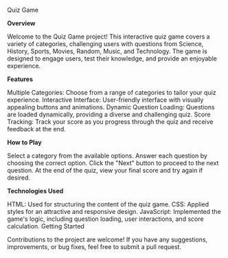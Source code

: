 Quiz Game

**Overview**

Welcome to the Quiz Game project! This interactive quiz game covers a variety of categories, challenging users with questions from Science, History, Sports, Movies, Random, Music, and Technology. The game is designed to engage users, test their knowledge, and provide an enjoyable experience.

**Features**

Multiple Categories: Choose from a range of categories to tailor your quiz experience.
Interactive Interface: User-friendly interface with visually appealing buttons and animations.
Dynamic Question Loading: Questions are loaded dynamically, providing a diverse and challenging quiz.
Score Tracking: Track your score as you progress through the quiz and receive feedback at the end.

**How to Play**

Select a category from the available options.
Answer each question by choosing the correct option.
Click the "Next" button to proceed to the next question.
At the end of the quiz, view your final score and try again if desired.

**Technologies Used**

HTML: Used for structuring the content of the quiz game.
CSS: Applied styles for an attractive and responsive design.
JavaScript: Implemented the game's logic, including question loading, user interactions, and score calculation.
Getting Started


Contributions to the project are welcome! If you have any suggestions, improvements, or bug fixes, feel free to submit a pull request.
